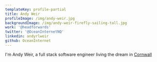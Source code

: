 ```yaml
---
templateKey: profile-partial
title: Andy Weir
profileImage: /img/andy-weir.jpg
backgroundImage: /img/andy-weir-firefly-sailing-tall.jpg
work: '@headforwards'
twitter: '@OceanInternetNQ'
linkedin: andyrlweir
github: OceanInternet
---
```

I'm Andy Weir,
a full stack software engineer living the dream in
[Cornwall](https://www.google.com/maps/place/Cornwall/)
